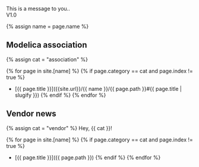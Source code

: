 This is a message to you..  
V1.0

{% assign name = page.name %}

## Modelica association
{% assign cat = "association" %}

{% for page in site.[name] %}
{% if page.category == cat and page.index != true %}
* [{{ page.title }}]({{site.url}}/{{ name }}/{{ page.path }}\#{{ page.title | slugify }})
{% endif %}
{% endfor %}

## Vendor news
{% assign cat = "vendor" %}
Hey, {{ cat }}!

{% for page in site.[name] %}
{% if page.category == cat and page.index != true %}
* [{{ page.title }}]({{ page.path }})
{% endif %}
{% endfor %}
